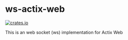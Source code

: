 # ws-actix-web

[![crates.io](https://meritbadge.herokuapp.com/ws-actix-web)](https://crates.io/crates/ws-actix-web)

This is an web socket (ws) implementation for Actix Web
